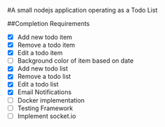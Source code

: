 #A small nodejs application operating as a Todo List

##Completion Requirements
- [x] Add new todo item
- [x] Remove a todo item
- [x] Edit a todo item
- [ ] Background color of item based on date
- [x] Add new todo list
- [x] Remove a todo list
- [x] Edit a todo list
- [x] Email Notifications
- [ ] Docker implementation
- [ ] Testing Framework
- [ ] Implement socket.io